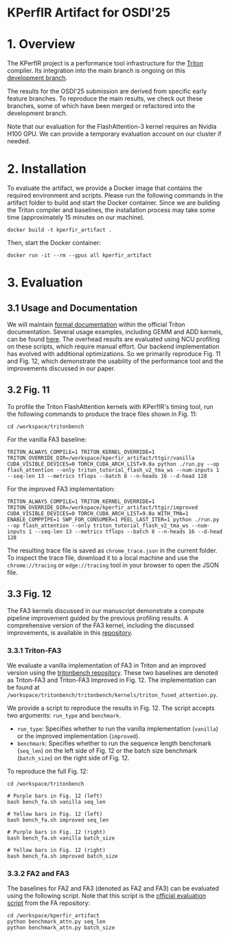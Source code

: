 KPerfIR Artifact for OSDI'25
==============

# 1. Overview

The KPerfIR project is a performance tool infrastructure for the [Triton](https://github.com/triton-lang/triton) compiler.
Its integration into the main branch is ongoing on this [development branch](https://github.com/triton-lang/triton/tree/proton-dev).

The results for the OSDI'25 submission are derived from specific early feature branches.
To reproduce the main results, we check out these branches, some of which have been merged or refactored into the development branch.

Note that our evaluation for the FlashAttention-3 kernel requires an Nvidia H100 GPU.
We can provide a temporary evaluation account on our cluster if needed.

# 2. Installation

To evaluate the artifact, we provide a Docker image that contains the required environment and scripts.
Please run the following commands in the artifact folder to build and start the Docker container.
Since we are building the Triton compiler and baselines, the installation process may take some time (approximately 15 minutes on our machine).

```
docker build -t kperfir_artifact .
```

Then, start the Docker container:

```
docker run -it --rm --gpus all kperfir_artifact
```

# 3. Evaluation

## 3.1 Usage and Documentation
We will maintain [formal documentation](https://triton-lang.org/main/dialects/ProtonOps.html) within the official Triton documentation.
Several usage examples, including GEMM and ADD kernels, can be found [here](https://github.com/fywkevin/triton/tree/fywkevin/poc-profile/third_party/proton/tutorials/intra_kernel).
The overhead results are evaluated using NCU profiling on these scripts, which require manual effort. 
Our backend implementation has evolved with additional optimizations.
So we primarily reproduce Fig. 11 and Fig. 12, which demonstrate the usability of the performance tool and the improvements discussed in our paper.

## 3.2 Fig. 11

To profile the Triton FlashAttention kernels with KPerfIR's timing tool, run the following commands to produce the trace files shown in Fig. 11:

```
cd /workspace/tritonbench
```

For the vanilla FA3 baseline:

```
TRITON_ALWAYS_COMPILE=1 TRITON_KERNEL_OVERRIDE=1 TRITON_OVERRIDE_DIR=/workspace/kperfir_artifact/ttgir/vanilla CUDA_VISIBLE_DEVICES=0 TORCH_CUDA_ARCH_LIST=9.0a python ./run.py --op flash_attention --only triton_tutorial_flash_v2_tma_ws --num-inputs 1 --seq-len 13 --metrics tflops --batch 8 --n-heads 16 --d-head 128
```

For the improved FA3 implementation:

```
TRITON_ALWAYS_COMPILE=1 TRITON_KERNEL_OVERRIDE=1 TRITON_OVERRIDE_DIR=/workspace/kperfir_artifact/ttgir/improved CUDA_VISIBLE_DEVICES=0 TORCH_CUDA_ARCH_LIST=9.0a WITH_TMA=1 ENABLE_COMPPIPE=1 SWP_FOR_CONSUMER=1 PEEL_LAST_ITER=1 python ./run.py --op flash_attention --only triton_tutorial_flash_v2_tma_ws --num-inputs 1 --seq-len 13 --metrics tflops --batch 8 --n-heads 16 --d-head 128
```

The resulting trace file is saved as `chrome_trace.json` in the current folder.
To inspect the trace file, download it to a local machine and use the `chrome://tracing` or `edge://tracing` tool in your browser to open the JSON file.

## 3.3 Fig. 12

The FA3 kernels discussed in our manuscript demonstrate a compute pipeline improvement guided by the previous profiling results.
A comprehensive version of the FA3 kernel, including the discussed improvements, is available in this [repository](https://github.com/manman-ren/triton).

### 3.3.1 Triton-FA3
We evaluate a vanilla implementation of FA3 in Triton and an improved version using the [tritonbench repository](https://github.com/pytorch-labs/tritonbench).
These two baselines are denoted as Triton-FA3 and Triton-FA3 Improved in Fig. 12.
The implementation can be found at `/workspace/tritonbench/tritonbench/kernels/triton_fused_attention.py`.

We provide a script to reproduce the results in Fig. 12.
The script accepts two arguments: `run_type` and `benchmark`.
- `run_type`: Specifies whether to run the vanilla implementation (`vanilla`) or the improved implementation (`improved`).
- `benchmark`: Specifies whether to run the sequence length benchmark (`seq_len`) on the left side of Fig. 12 or the batch size benchmark (`batch_size`) on the right side of Fig. 12.

To reproduce the full Fig. 12:

```
cd /workspace/tritonbench

# Purple bars in Fig. 12 (left)
bash bench_fa.sh vanilla seq_len

# Yellow bars in Fig. 12 (left)
bash bench_fa.sh improved seq_len

# Purple bars in Fig. 12 (right)
bash bench_fa.sh vanilla batch_size

# Yellow bars in Fig. 12 (right)
bash bench_fa.sh improved batch_size
```

### 3.3.2 FA2 and FA3

The baselines for FA2 and FA3 (denoted as FA2 and FA3) can be evaluated using the following script.
Note that this script is the [official evaluation script](https://github.com/Dao-AILab/flash-attention/blob/main/hopper/benchmark_attn.py) from the FA repository:

```
cd /workspace/kperfir_artifact
python benchmark_attn.py seq_len
python benchmark_attn.py batch_size
```
